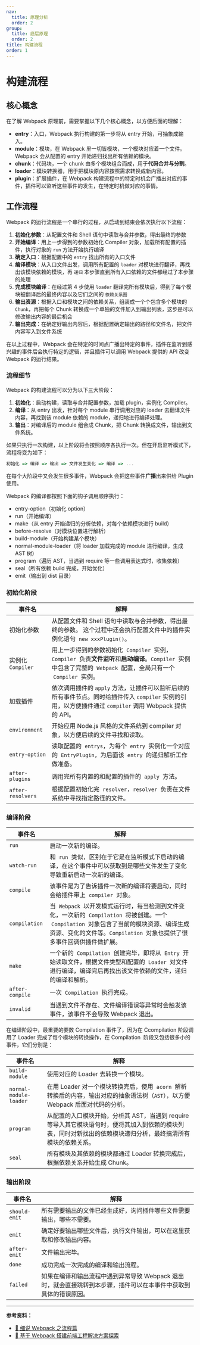 ```yaml
---
nav:
  title: 原理分析
  order: 2
group:
  title: 底层原理
  order: 2
title: 构建流程
order: 1
---
```


# 构建流程

## 核心概念

在了解 Webpack 原理前，需要掌握以下几个核心概念，以方便后面的理解：

- **entry**：入口，Webpack 执行构建的第一步将从 entry 开始，可抽象成输入。
- **module**：模块，在 Webpack 里一切皆模块，一个模块对应着一个文件。Webpack 会从配置的 entry 开始递归找出所有依赖的模块。
- **chunk**：代码块，一个 chunk 由多个模块组合而成，用于**代码合并与分割**。
- **loader**：模块转换器，用于把模块原内容按照需求转换成新内容。
- **plugin**：扩展插件，在 Webpack 构建流程中的特定时机会广播出对应的事件，插件可以监听这些事件的发生，在特定时机做对应的事情。

## 工作流程

Webpack 的运行流程是一个串行的过程，从启动到结束会依次执行以下流程：

1. **初始化参数**：从配置文件和 Shell 语句中读取与合并参数，得出最终的参数
2. **开始编译**：用上一步得到的参数初始化 Compiler 对象，加载所有配置的插件，执行对象的 `run` 方法开始执行编译
3. **确定入口**：根据配置中的 `entry` 找出所有的入口文件
4. **编译模块**：从入口文件出发，调用所有配置的 `loader` 对模块进行翻译，再找出该模块依赖的模块，再 `递归` 本步骤直到所有入口依赖的文件都经过了本步骤的处理
5. **完成模块编译**：在经过第 4 步使用 `loader` 翻译完所有模块后，得到了每个模块被翻译后的最终内容以及它们之间的 `依赖关系图`
6. **输出资源**：根据入口和模块之间的依赖关系，组装成一个个包含多个模块的 `Chunk`，再把每个 Chunk 转换成一个单独的文件加入到输出列表，这步是可以修改输出内容的最后机会
7. **输出完成**：在确定好输出内容后，根据配置确定输出的路径和文件名，把文件内容写入到文件系统

在以上过程中，Webpack 会在特定的时间点广播出特定的事件，插件在监听到感兴趣的事件后会执行特定的逻辑，并且插件可以调用 Webpack 提供的 API 改变 Webpack 的运行结果。

### 流程细节

Webpack 的构建流程可以分为以下三大阶段：

1. **初始化**：启动构建，读取与合并配置参数，加载 plugin，实例化 Compiler。
2. **编译**：从 entry 出发，针对每个 module 串行调用对应的 loader 去翻译文件内容，再找到该 module 依赖的 module，递归地进行编译处理。
3. **输出**：对编译后的 module 组合成 Chunk，把 Chunk 转换成文件，输出到文件系统。

如果只执行一次构建，以上阶段将会按照顺序各执行一次。但在开启监听模式下，流程将变为如下：

```js
初始化 => 编译 => 输出 => 文件发生变化 => 编译 => ...
```

在每个大阶段中又会发生很多事件，Webpack 会把这些事件**广播**出来供给 Plugin 使用。

Webpack 的编译都按照下面的钩子调用顺序执行：

- entry-option（初始化 option）
- run（开始编译）
- make（从 entry 开始递归的分析依赖，对每个依赖模块进行 build）
- before-resolve（对模块位置进行解析）
- build-module（开始构建某个模块）
- normal-module-loader（将 loader 加载完成的 module 进行编译，生成 AST 树）
- program（遍历 AST，当遇到 require 等一些调用表达式时，收集依赖）
- seal（所有依赖 build 完成，开始优化）
- emit（输出到 dist 目录）

### 初始化阶段

| 事件名            | 解释                                                                                                                                                                      |
| ----------------- | ------------------------------------------------------------------------------------------------------------------------------------------------------------------------- |
| 初始化参数        | 从配置文件和 Shell 语句中读取与合并参数，得出最终的参数。 这个过程中还会执行配置文件中的插件实例化语句  `new xxxPlugin()`。                                               |
| 实例化 `Compiler` | 用上一步得到的参数初始化  `Compiler`  实例，`Compiler`  负责**文件监听**和**启动编译**。`Compiler`  实例中包含了完整的  `Webpack`  配置，全局只有一个  `Compiler`  实例。 |
| 加载插件          | 依次调用插件的 `apply` 方法，让插件可以监听后续的所有事件节点。同时给插件传入 `compiler` 实例的引用，以方便插件通过 `compiler` 调用 Webpack 提供的 API。                  |
| `environment`     | 开始应用 Node.js 风格的文件系统到 compiler 对象，以方便后续的文件寻找和读取。                                                                                             |
| `entry-option`    | 读取配置的  `entrys`，为每个  `entry`  实例化一个对应的  `EntryPlugin`，为后面该  `entry`  的递归解析工作做准备。                                                         |
| `after-plugins`   | 调用完所有内置的和配置的插件的  `apply`  方法。                                                                                                                           |
| `after-resolvers` | 根据配置初始化完  `resolver`，`resolver`  负责在文件系统中寻找指定路径的文件。                                                                                            |

### 编译阶段

| 事件名          | 解释                                                                                                                                                                                                                     |
| --------------- | ------------------------------------------------------------------------------------------------------------------------------------------------------------------------------------------------------------------------ |
| `run`           | 启动一次新的编译。                                                                                                                                                                                                       |
| `watch-run`     | 和  `run`  类似，区别在于它是在监听模式下启动的编译，在这个事件中可以获取到是哪些文件发生了变化导致重新启动一次新的编译。                                                                                                |
| `compile`       | 该事件是为了告诉插件一次新的编译将要启动，同时会给插件带上  `compiler`  对象。                                                                                                                                           |
| `compilation`   | 当  `Webpack`  以开发模式运行时，每当检测到文件变化，一次新的  `Compilation`  将被创建。一个  `Compilation`  对象包含了当前的模块资源、编译生成资源、变化的文件等。`Compilation`  对象也提供了很多事件回调供插件做扩展。 |
| `make`          | 一个新的  `Compilation`  创建完毕，即将从  `Entry`  开始读取文件，根据文件类型和配置的  `Loader`  对文件进行编译，编译完后再找出该文件依赖的文件，递归的编译和解析。                                                     |
| `after-compile` | 一次  `Compilation`  执行完成。                                                                                                                                                                                          |
| `invalid`       | 当遇到文件不存在、文件编译错误等异常时会触发该事件，该事件不会导致 Webpack 退出。                                                                                                                                        |

在编译阶段中，最重要的要数 Compilation 事件了，因为在 Ccompilation 阶段调用了 Loader 完成了每个模块的转换操作，在 Compilation  阶段又包括很多小的事件，它们分别是：

| 事件名                 | 解释                                                                                                                                                            |
| ---------------------- | --------------------------------------------------------------------------------------------------------------------------------------------------------------- |
| `build-module`         | 使用对应的 Loader 去转换一个模块。                                                                                                                              |
| `normal-module-loader` | 在用 Loader 对一个模块转换完后，使用  `acorn`  解析转换后的内容，输出对应的抽象语法树（`AST`），以方便 Webpack 后面对代码的分析。                               |
| `program`              | 从配置的入口模块开始，分析其 AST，当遇到 require 等导入其它模块语句时，便将其加入到依赖的模块列表，同时对新找出的依赖模块递归分析，最终搞清所有模块的依赖关系。 |
| `seal`                 | 所有模块及其依赖的模块都通过 Loader 转换完成后，根据依赖关系开始生成 Chunk。                                                                                    |

### 输出阶段

| 事件名        | 解释                                                                                                              |
| ------------- | ----------------------------------------------------------------------------------------------------------------- |
| `should-emit` | 所有需要输出的文件已经生成好，询问插件哪些文件需要输出，哪些不需要。                                              |
| `emit`        | 确定好要输出哪些文件后，执行文件输出，可以在这里获取和修改输出内容。                                              |
| `after-emit`  | 文件输出完毕。                                                                                                    |
| `done`        | 成功完成一次完成的编译和输出流程。                                                                                |
| `failed`      | 如果在编译和输出流程中遇到异常导致 Webpack 退出时，就会直接跳转到本步骤，插件可以在本事件中获取到具体的错误原因。 |

---

**参考资料：**

- [📝 细说 Webpack 之流程篇](http://taobaofed.org/blog/2016/09/09/webpack-flow/)
- [📝 基于 Webpack 搭建前端工程解决方案探索](https://www.open-open.com/lib/view/open1440685541810.html)

